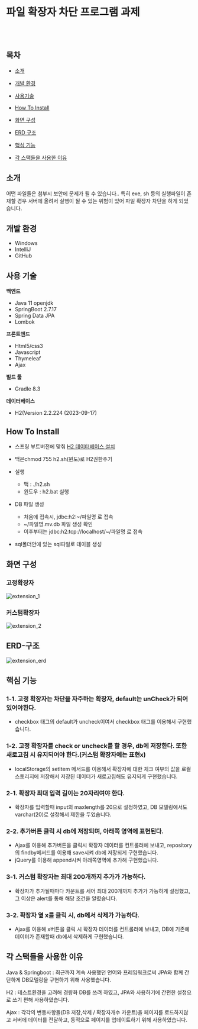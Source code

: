 # 파일 확장자 차단 프로그램 과제

<br>
<br>



## 목차

- [소개](#소개)
- [개발 환경](#개발-환경)
- [사용기술](#사용-기술)
- [How To Install](#How-To-Install)

- [화면 구성](#화면-구성)

- [ERD 구조](#erd-구조)

- [핵심 기능](#핵심-기능)

- [각 스택들을 사용한 이유](#각-스택들을-사용한-이유)

  


## 소개

어떤 파일들은 첨부시 보안에 문제가 될 수 있습니다.. 특히 exe, sh 등의 실행파일이 존재할 경우 서버에 올려서 실행이 될 수 있는 위험이 있어 파일 확장자 차단을 하게 되었습니다. <br>



## 개발 환경

- Windows
- IntelliJ
- GitHub

## 사용 기술

**백엔드**

- Java 11 openjdk
- SpringBoot 2.7.17
- Spring Data JPA
- Lombok

**프론트엔드**

- Html5/css3
- Javascript
- Thymeleaf
- Ajax

**빌드 툴**

- Gradle 8.3

**데이터베이스**

- H2(Version 2.2.224 (2023-09-17)

## How To Install

- 스프링 부트버전에 맞춰 [H2 데이터베이스 설치](#https://www.h2database.com/html/main.html)

- 맥은chmod 755 h2.sh(윈도)로 H2권한주기
- 실행
  - 맥 : ./h2.sh
  - 윈도우 :  h2.bat 실행
- DB 파일 생성
  - 처음에 접속시, jdbc:h2:~/파일명 로 접속
  - ~/파일명.mv.db 파일 생성 확인 
  - 이후부터는 jdbc:h2:tcp://localhost/~/파일명 로 접속
- sql폴더안에 있는 sql파일로 테이블 생성



## 화면 구성



<h3>고정확장자</h3>

![extension_1](https://github.com/jeeyoun-kang/codingtest/assets/59076085/276be9a8-37aa-43b6-8a2c-aa24bca7808a)



<h3>커스텀확장자</h3>

![extension_2](https://github.com/jeeyoun-kang/codingtest/assets/59076085/03ba2d89-168f-48d0-9f8d-f78eb4d1fd75)



## ERD-구조

![extension_erd](https://github.com/HaeBangProject/HAEBANG/assets/59076085/4c998521-b7e4-4a6d-9f12-41ebd3409aea)



## 핵심 기능

### 1-1. 고정 확장자는 차단을 자주하는 확장자, default는 unCheck가 되어 있어야한다.

- checkbox 태그의 default가 uncheck이여서 checkbox 태그를 이용해서 구현했습니다. 



### 1-2. 고정 확장자를 check or uncheck를 할 경우, db에 저장한다. 또한 새로고침 시 유지되어야 한다.(커스텀 확장자에는 표현x)

- localStorage의 setItem 메서드를 이용해서 확장자에 대한 체크 여부의 값을 로컬스토리지에 저장해서 저장된 데이터가 새로고침해도 유지되게 구현했습니다.



### 2-1. 확장자 최대 입력 길이는 20자리여야 한다.

- 확장자를 입력할때 input의 maxlength를 20으로 설정하였고, DB 모델링에서도 varchar(20)로 설정해서 제한을 두었습니다.



### 2-2. 추가버튼 클릭 시 db에 저장되며, 아래쪽 영역에 표현된다.

- Ajax를 이용해 추가버튼을 클릭시 확장자 데이터를 컨트롤러에 보내고, repository의 findby메서드를 이용해 save시켜 db에 저장되게 구현했습니다.
- jQuery를 이용해 append시켜 아래쪽영역에 추가해 구현했습니다.



### 3-1. 커스텀 확장자는 최대 200개까지 추가가 가능하다.

- 확장자가 추가될때마다 카운트를 세어 최대 200개까지 추가가 가능하게 설정했고, 그 이상은 alert를 통해 해당 조건을 알렸습니다.



### 3-2. 확장자 옆 x를 클릭 시, db에서 삭제가 가능하다.

- Ajax를 이용해 x버튼을 클릭 시 확장자 데이터를 컨트롤러에 보내고, DB에 기존에 데이터가 존재할때 db에서 삭제하게 구현했습니다.



## 각 스택들을 사용한 이유

Java & Springboot : 최근까지 계속 사용했던 언어와 프레임워크로써 JPA와 함께 간단하게 DB모델링을 구현하기 위해 사용했습니다.

H2 : 테스트환경을 고려해 경량화 DB를 쓰려 하였고, JPA와 사용하기에 간편한 설정으로 쓰기 편해 사용하였습니다.

Ajax : 각각의 변동사항들(DB 저장,삭제 / 확장자개수 카운트)을 페이지를 로드하지않고 서버에 데이터를 전달하고, 동적으로 페이지를 업데이트하기 위해 사용하였습니다.

